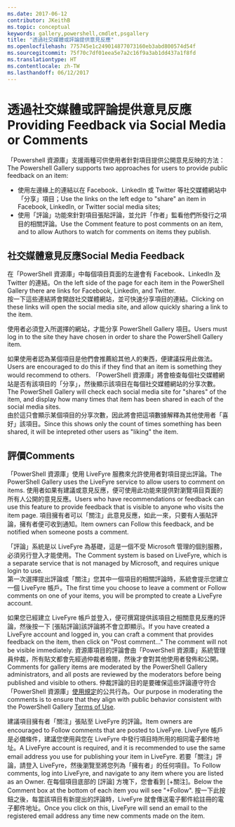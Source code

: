 ```yaml
---
ms.date: 2017-06-12
contributor: JKeithB
ms.topic: conceptual
keywords: gallery,powershell,cmdlet,psgallery
title: "透過社交媒體或評論提供意見反應"
ms.openlocfilehash: 775745e1c249014877073160eb3abd800574d54f
ms.sourcegitcommit: 75f70c7df01eea5e7a2c16f9a3ab1dd437a1f8fd
ms.translationtype: HT
ms.contentlocale: zh-TW
ms.lasthandoff: 06/12/2017
---
```

# <a name="providing-feedback-via-social-media-or-comments"></a><span data-ttu-id="78d79-103">透過社交媒體或評論提供意見反應</span><span class="sxs-lookup"><span data-stu-id="78d79-103">Providing Feedback via Social Media or Comments</span></span>

<span data-ttu-id="78d79-104">「Powershell 資源庫」支援兩種可供使用者針對項目提供公開意見反映的方法：</span><span class="sxs-lookup"><span data-stu-id="78d79-104">The Powershell Gallery supports two approaches for users to provide public feedback on an item:</span></span>

* <span data-ttu-id="78d79-105">使用左邊緣上的連結以在 Facebook、LinkedIn 或 Twitter 等社交媒體網站中「分享」項目；</span><span class="sxs-lookup"><span data-stu-id="78d79-105">Use the links on the left edge to "share" an item in Facebook, LinkedIn, or Twitter social media sites;</span></span>
* <span data-ttu-id="78d79-106">使用「評論」功能來針對項目張貼評論，並允許「作者」監看他們所發行之項目的相關評論。</span><span class="sxs-lookup"><span data-stu-id="78d79-106">Use the Comment feature to post comments on an item, and to allow Authors to watch for comments on items they publish.</span></span>

## <a name="social-media-feedback"></a><span data-ttu-id="78d79-107">社交媒體意見反應</span><span class="sxs-lookup"><span data-stu-id="78d79-107">Social Media Feedback</span></span>
<span data-ttu-id="78d79-108">在「PowerShell 資源庫」中每個項目頁面的左邊會有 Facebook、LinkedIn 及 Twitter 的連結。</span><span class="sxs-lookup"><span data-stu-id="78d79-108">On the left side of the page for each item in the PowerShell Gallery there are links for Facebook, LinkedIn, and Twitter.</span></span>   
<span data-ttu-id="78d79-109">按一下這些連結將會開啟社交媒體網站，並可快速分享項目的連結。</span><span class="sxs-lookup"><span data-stu-id="78d79-109">Clicking on these links will open the social media site, and allow quickly sharing a link to the item.</span></span>

<span data-ttu-id="78d79-110">使用者必須登入所選擇的網站，才能分享 PowerShell Gallery 項目。</span><span class="sxs-lookup"><span data-stu-id="78d79-110">Users must log in to the site they have chosen in order to share the PowerShell Gallery item.</span></span>     

<span data-ttu-id="78d79-111">如果使用者認為某個項目是他們會推薦給其他人的東西，便建議採用此做法。</span><span class="sxs-lookup"><span data-stu-id="78d79-111">Users are encouraged to do this if they find that an item is something they would recommend to others.</span></span> <span data-ttu-id="78d79-112">「PowerShell 資源庫」將會檢查每個社交媒體網站是否有該項目的「分享」，然後顯示該項目在每個社交媒體網站的分享次數。</span><span class="sxs-lookup"><span data-stu-id="78d79-112">The PowerShell Gallery will check each social media site for "shares" of the item, and display how many times that item has been shared in each of the social media sites.</span></span>  
<span data-ttu-id="78d79-113">由於這只會顯示某個項目的分享次數，因此將會把這項數據解釋為其他使用者「喜好」該項目。</span><span class="sxs-lookup"><span data-stu-id="78d79-113">Since this shows only the count of times something has been shared, it will be intepreted other users as "liking" the item.</span></span>


## <a name="comments"></a><span data-ttu-id="78d79-114">評價</span><span class="sxs-lookup"><span data-stu-id="78d79-114">Comments</span></span>
<span data-ttu-id="78d79-115">「PowerShell 資源庫」使用 LiveFyre 服務來允許使用者對項目提出評論。</span><span class="sxs-lookup"><span data-stu-id="78d79-115">The PowerShell Gallery uses the LiveFyre service to allow users to comment on items.</span></span>
<span data-ttu-id="78d79-116">使用者如果有建議或意見反應，便可使用此功能來提供對瀏覽項目頁面的所有人公開的意見反應。</span><span class="sxs-lookup"><span data-stu-id="78d79-116">Users who have recommendations or feedback can use this feature to provide feedback that is visible to anyone who visits the item page.</span></span>
<span data-ttu-id="78d79-117">項目擁有者可以「關注」此意見反應，如此一來，只要有人張貼評論，擁有者便可收到通知。</span><span class="sxs-lookup"><span data-stu-id="78d79-117">Item owners can Follow this feedback, and be notified when someone posts a comment.</span></span> 

<span data-ttu-id="78d79-118">「評論」系統是以 LiveFyre 為基礎，這是一個不受 Microsoft 管理的個別服務，必須另行登入才能使用。</span><span class="sxs-lookup"><span data-stu-id="78d79-118">The Comment system is based on LiveFyre, which is a separate service that is not managed by Microsoft, and requires unique login to use.</span></span>  
<span data-ttu-id="78d79-119">第一次選擇提出評論或「關注」您其中一個項目的相關評論時，系統會提示您建立一個 LiveFyre 帳戶。</span><span class="sxs-lookup"><span data-stu-id="78d79-119">The first time you choose to leave a comment or Follow comments on one of your items, you will be prompted to create a LiveFyre account.</span></span>

<span data-ttu-id="78d79-120">如果您已經建立 LiveFyre 帳戶並登入，便可撰寫提供該項目之相關意見反應的評論，然後按一下 [張貼評論]該評論將不會立即顯示。</span><span class="sxs-lookup"><span data-stu-id="78d79-120">If you have created a LiveFyre account and logged in, you can craft a comment that provides feedback on the item, then click on "Post comment..." The comment will not be visible immediately.</span></span> <span data-ttu-id="78d79-121">資源庫項目的評論會由「PowerShell 資源庫」系統管理員仲裁，所有貼文都會先經過仲裁者檢閱，然後才會對其他使用者發佈和公開。</span><span class="sxs-lookup"><span data-stu-id="78d79-121">Comments for gallery items are moderated by the PowerShell Gallery administrators, and all posts are reviewed by the moderators before being published and visible to others.</span></span>
<span data-ttu-id="78d79-122">仲裁評論的目的是要確保這些評論遵守符合「PowerShell 資源庫」[使用規定](https://www.powershellgallery.com/policies/Terms)的公共行為。</span><span class="sxs-lookup"><span data-stu-id="78d79-122">Our purpose in moderating the comments is to ensure that they align with public behavior consistent with the PowerShell Gallery [Terms of Use](https://www.powershellgallery.com/policies/Terms).</span></span>  

<span data-ttu-id="78d79-123">建議項目擁有者「關注」張貼至 LiveFyre 的評論。</span><span class="sxs-lookup"><span data-stu-id="78d79-123">Item owners are encouraged to Follow comments that are posted to LiveFyre.</span></span> <span data-ttu-id="78d79-124">LiveFyre 帳戶是必備條件，建議您使用與您在 LiveFyre 中發行項目時所用的相同電子郵件地址。</span><span class="sxs-lookup"><span data-stu-id="78d79-124">A LiveFyre account is required, and it is recommended to use the same email address you use for publishing your item in LiveFyre.</span></span> <span data-ttu-id="78d79-125">若要「關注」評論，請登入 LiveFyre，然後瀏覽至將您列為「擁有者」的任何項目。</span><span class="sxs-lookup"><span data-stu-id="78d79-125">To Follow comments, log into LiveFyre, and navigate to any item where you are listed as an Owner.</span></span> <span data-ttu-id="78d79-126">在每個項目底部的 [評論] 方塊下，您會看到 [+關注]。</span><span class="sxs-lookup"><span data-stu-id="78d79-126">Below the Comment box at the bottom of each item you will see "+Follow".</span></span> <span data-ttu-id="78d79-127">按一下此按鈕之後，每當該項目有新提出的評論時，LiveFyre 就會傳送電子郵件給註冊的電子郵件地址。</span><span class="sxs-lookup"><span data-stu-id="78d79-127">Once you click on this, LiveFyre will send an email to the registered email address any time new comments made on the item.</span></span>

